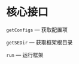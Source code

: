核心接口
====================

`getConfigs` &mdash; 获取配置项

`getSEDir` &mdash; 获取框架根目录

`run` &mdash; 运行框架